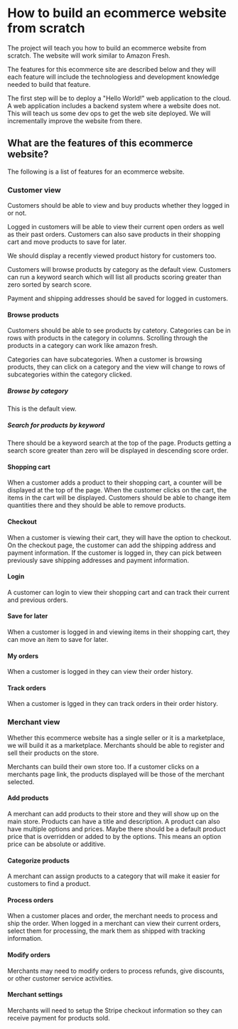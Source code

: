# How to build an ecommerce website from scratch

The project will teach you how to build an ecommerce website from scratch. The website will work similar to Amazon Fresh.

The features for this ecommerce site are described below and they will each feature will include the technologiess and development knowledge needed to build that feature.

The first step will be to deploy a "Hello World!" web application to the cloud. A web application includes a backend system where a website does not. This will teach us some dev ops to get the web site deployed. We will incrementally improve the website from there.

## What are the features of this ecommerce website?

The following is a list of features for an ecommerce website.

### Customer view

Customers should be able to view and buy products whether they logged in or not.

Logged in customers will be able to view their current open orders as well as their past orders. Customers can also save products in their shopping cart and move products to save for later.

We should display a recently viewed product history for customers too.

Customers will browse products by category as the default view. Customers can run a keyword search which will list all products scoring greater than zero sorted by search score.

Payment and shipping addresses should be saved for logged in customers.

#### Browse products

Customers should be able to see products by catetory. Categories can be in rows with products in the category in columns. Scrolling through the products in a category can work like amazon fresh.

Categories can have subcategories. When a customer is browsing products, they can click on a category and the view will change to rows of subcategories within the category clicked.

##### Browse by category

This is the default view.

##### Search for products by keyword

There should be a keyword search at the top of the page. Products getting a search score greater than zero will be displayed in descending score order.

#### Shopping cart

When a customer adds a product to their shopping cart, a counter will be displayed at the top of the page. When the customer clicks on the cart, the items in the cart will be displayed. Customers should be able to change item quantities there and they should be able to remove products.

#### Checkout

When a customer is viewing their cart, they will have the option to checkout. On the checkout page, the customer can add the shipping address and payment information. If the customer is logged in, they can pick between previously save shipping addresses and payment information.

#### Login

A customer can login to view their shopping cart and can track their current and previous orders.

#### Save for later

When a customer is logged in and viewing items in their shopping cart, they can move an item to save for later.

#### My orders

When a customer is logged in they can view their order history.

#### Track orders

When a customer is lgged in they can track orders in their order history.

### Merchant view

Whether this ecommerce website has a single seller or it is a marketplace, we will build it as a marketplace. Merchants should be able to register and sell their products on the store.

Merchants can build their own store too. If a customer clicks on a merchants page link, the products displayed will be those of the merchant selected.

#### Add products

A merchant can add products to their store and they will show up on the main store. Products can have a title and description. A product can also have multiple options and prices. Maybe there should be a default product price that is overridden or added to by the options. This means an option price can be absolute or additive.

#### Categorize products

A merchant can assign products to a category that will make it easier for customers to find a product.

#### Process orders

When a customer places and order, the merchant needs to process and ship the order. When logged in a merchant can view their current orders, select them for processing, the mark them as shipped with tracking information.

#### Modify orders

Merchants may need to modify orders to process refunds, give discounts, or other customer service activities.

#### Merchant settings

Merchants will need to setup the Stripe checkout information so they can receive payment for products sold.
